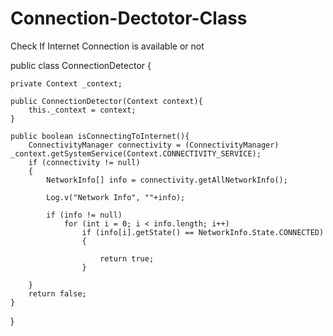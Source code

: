 # Connection-Dectotor-Class
Check If Internet Connection is available or not 

public class ConnectionDetector {

    private Context _context;

    public ConnectionDetector(Context context){
        this._context = context;
    }

    public boolean isConnectingToInternet(){
        ConnectivityManager connectivity = (ConnectivityManager) _context.getSystemService(Context.CONNECTIVITY_SERVICE);
        if (connectivity != null)
        {
            NetworkInfo[] info = connectivity.getAllNetworkInfo();

            Log.v("Network Info", ""+info);

            if (info != null)
                for (int i = 0; i < info.length; i++)
                    if (info[i].getState() == NetworkInfo.State.CONNECTED)
                    {

                        return true;
                    }

        }
        return false;
    }

}
